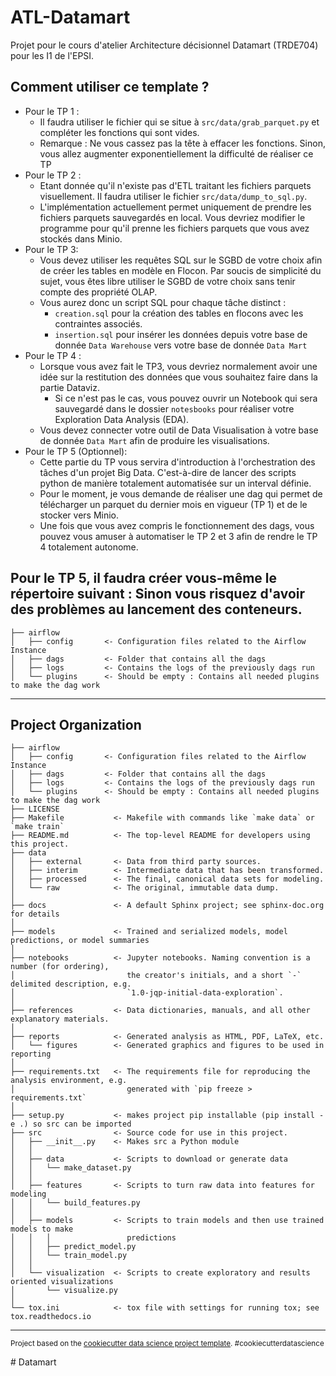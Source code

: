 ATL-Datamart
==============================

Projet pour le cours d'atelier Architecture décisionnel Datamart (TRDE704) pour les I1 de l'EPSI.

## Comment utiliser ce template ?
*  Pour le TP 1 :
    * Il faudra utiliser le fichier qui se situe à `src/data/grab_parquet.py` et compléter les fonctions qui sont vides.
    * Remarque : Ne vous cassez pas la tête à effacer les fonctions. Sinon, vous allez augmenter exponentiellement la difficulté de réaliser ce TP
*  Pour le TP 2 :
    * Etant donnée qu'il n'existe pas d'ETL traitant les fichiers parquets visuellement. Il faudra utiliser le fichier `src/data/dump_to_sql.py`.
    * L'implémentation actuellement permet uniquement de prendre les fichiers parquets sauvegardés en local. Vous devriez modifier le programme pour qu'il prenne les fichiers parquets que vous avez stockés dans Minio.
*  Pour le TP 3:
    * Vous devez utiliser les requêtes SQL sur le SGBD de votre choix afin de créer les tables en modèle en Flocon. Par soucis de simplicité du sujet, vous êtes libre utiliser le SGBD de votre choix sans tenir compte des propriété OLAP.
    * Vous aurez donc un script SQL pour chaque tâche distinct :
      * `creation.sql` pour la création des tables en flocons avec les contraintes associés.
      * `insertion.sql` pour insérer les données depuis votre base de donnée `Data Warehouse` vers votre base de donnée `Data Mart`
*   Pour le TP 4 :
      * Lorsque vous avez fait le TP3, vous devriez normalement avoir une idée sur la restitution des données que vous souhaitez faire dans la partie Dataviz.
        * Si ce n'est pas le cas, vous pouvez ouvrir un Notebook qui sera sauvegardé dans le dossier `notesbooks` pour réaliser votre Exploration Data Analysis (EDA).
      * Vous devez connecter votre outil de Data Visualisation à votre base de donnée `Data Mart` afin de produire les visualisations.
*   Pour le TP 5 (Optionnel):
      * Cette partie du TP vous servira d'introduction à l'orchestration des tâches d'un projet Big Data. C'est-à-dire de lancer des scripts python de manière totalement automatisée sur un interval définie.
      * Pour le moment, je vous demande de réaliser une dag qui permet de télécharger un parquet du dernier mois en vigueur (TP 1) et de le stocker vers Minio.
      * Une fois que vous avez compris le fonctionnement des dags, vous pouvez vous amuser à automatiser le TP 2 et 3 afin de rendre le TP 4 totalement autonome.

Pour le TP 5, il faudra créer vous-même le répertoire suivant :
Sinon vous risquez d'avoir des problèmes au lancement des conteneurs.
------------

    ├── airflow
    │   ├── config       <- Configuration files related to the Airflow Instance
    │   ├── dags         <- Folder that contains all the dags
    │   ├── logs         <- Contains the logs of the previously dags run
    │   └── plugins      <- Should be empty : Contains all needed plugins to make the dag work
   


--------

Project Organization
------------
    ├── airflow
    │   ├── config       <- Configuration files related to the Airflow Instance
    │   ├── dags         <- Folder that contains all the dags
    │   ├── logs         <- Contains the logs of the previously dags run
    │   └── plugins      <- Should be empty : Contains all needed plugins to make the dag work
    ├── LICENSE
    ├── Makefile           <- Makefile with commands like `make data` or `make train`
    ├── README.md          <- The top-level README for developers using this project.
    ├── data
    │   ├── external       <- Data from third party sources.
    │   ├── interim        <- Intermediate data that has been transformed.
    │   ├── processed      <- The final, canonical data sets for modeling.
    │   └── raw            <- The original, immutable data dump.
    │
    ├── docs               <- A default Sphinx project; see sphinx-doc.org for details
    │
    ├── models             <- Trained and serialized models, model predictions, or model summaries
    │
    ├── notebooks          <- Jupyter notebooks. Naming convention is a number (for ordering),
    │                         the creator's initials, and a short `-` delimited description, e.g.
    │                         `1.0-jqp-initial-data-exploration`.
    │
    ├── references         <- Data dictionaries, manuals, and all other explanatory materials.
    │
    ├── reports            <- Generated analysis as HTML, PDF, LaTeX, etc.
    │   └── figures        <- Generated graphics and figures to be used in reporting
    │
    ├── requirements.txt   <- The requirements file for reproducing the analysis environment, e.g.
    │                         generated with `pip freeze > requirements.txt`
    │
    ├── setup.py           <- makes project pip installable (pip install -e .) so src can be imported
    ├── src                <- Source code for use in this project.
    │   ├── __init__.py    <- Makes src a Python module
    │   │
    │   ├── data           <- Scripts to download or generate data
    │   │   └── make_dataset.py
    │   │
    │   ├── features       <- Scripts to turn raw data into features for modeling
    │   │   └── build_features.py
    │   │
    │   ├── models         <- Scripts to train models and then use trained models to make
    │   │   │                 predictions
    │   │   ├── predict_model.py
    │   │   └── train_model.py
    │   │
    │   └── visualization  <- Scripts to create exploratory and results oriented visualizations
    │       └── visualize.py
    │
    └── tox.ini            <- tox file with settings for running tox; see tox.readthedocs.io


--------

<p><small>Project based on the <a target="_blank" href="https://drivendata.github.io/cookiecutter-data-science/">cookiecutter data science project template</a>. #cookiecutterdatascience</small></p>
#   D a t a m a r t  
 